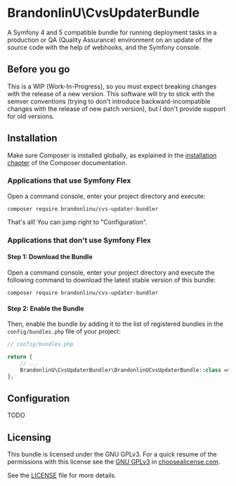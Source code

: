 # BrandonlinU\\CvsUpdaterBundle
A Symfony 4 and 5 compatible bundle for running deployment tasks in a production or QA (Quality Assurance) environment 
on an update of the source code with the help of webhooks, and the Symfony console.

## Before you go
This is a WIP (Work-In-Progress), so you must expect breaking changes with the release of a new version. This software
will try to stick with the semver conventions (trying to don't introduce backward-incompatible changes with the
release of new patch version), but I don't provide support for old versions.

## Installation
Make sure Composer is installed globally, as explained in the
[installation chapter](https://getcomposer.org/doc/00-intro.md)
of the Composer documentation.

### Applications that use Symfony Flex
Open a command console, enter your project directory and execute:

```shell
composer require brandonlinu/cvs-updater-bundler
```

That's all! You can jump right to "Configuration".

### Applications that don't use Symfony Flex
#### Step 1: Download the Bundle
Open a command console, enter your project directory and execute the
following command to download the latest stable version of this bundle:

```shell
composer require brandonlinu/cvs-updater-bundler
```

#### Step 2: Enable the Bundle
Then, enable the bundle by adding it to the list of registered bundles
in the `config/bundles.php` file of your project:

```php
// config/bundles.php

return [
    // ...
    BrandonlinU\CvsUpdaterBundler\BrandonlinUCvsUpdaterBundle::class => ['prod' => true],
];
```

## Configuration
TODO

## Licensing
This bundle is licensed under the GNU GPLv3. For a quick resume of the permissions with this license see the
[GNU GPLv3](https://choosealicense.com/licenses/gpl-3.0/) in [choosealicense.com](https://choosealicense.com).

See the [LICENSE](LICENSE.md) file for more details.
